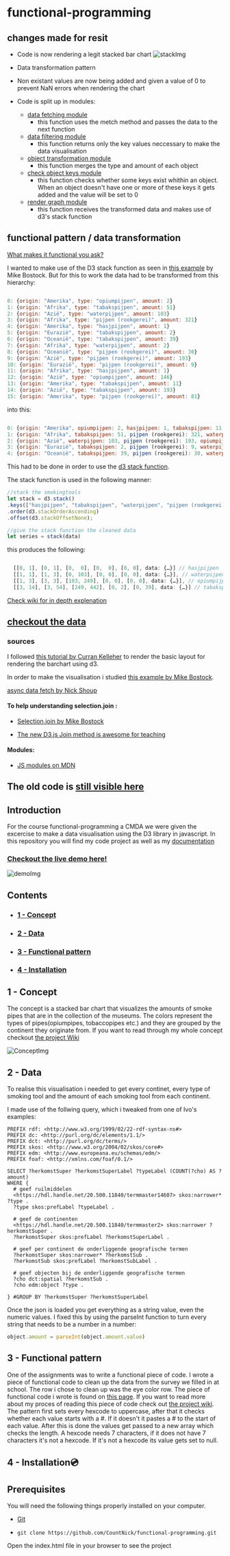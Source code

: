 # functional-programming

## changes made for resit

* Code is now rendering a legit stacked bar chart
![stackImg](https://i.imgur.com/IHmm6HL.png)
* Data transformation pattern
* Non existant values are now being added and given a value of 0 to prevent NaN errors when rendering the chart

* Code is split up in modules:
  * [data fetching module](https://github.com/CountNick/functional-programming/blob/master/js/modules/fetchData.js)
    * this function uses the metch method and passes the data to the next function
  * [data filtering module](https://github.com/CountNick/functional-programming/blob/master/js/modules/filterData.js)
    * this function returns only the key values neccessary to make the data visualisation
  * [object transformation module](https://github.com/CountNick/functional-programming/blob/master/js/modules/modifyObjects.js)
    * this function merges the type and amount of each object 
  * [check object keys module](https://github.com/CountNick/functional-programming/blob/master/js/modules/checkKeys.js)
    * this function checks whether some keys exist whithin an object. When an object doesn't have one or more of these keys it gets added and the value will be set to 0
  * [render graph module](https://github.com/CountNick/functional-programming/blob/master/js/modules/renderGraph.js)
    * this function receives the transformed data and makes use of d3's stack function

## functional pattern / data transformation

[What makes it functional you ask?](https://github.com/CountNick/functional-programming/wiki/3.6-What-makes-it-functional%3F)

I wanted to make use of the D3 stack function as seen in [this example](https://observablehq.com/@d3/stacked-bar-chart) by Mike Bostock. But for this to work the data had to be transformed from this hierarchy:

```javascript

0: {origin: "Amerika", type: "opiumpijpen", amount: 2}
1: {origin: "Afrika", type: "tabakspijpen", amount: 51}
2: {origin: "Azië", type: "waterpijpen", amount: 103}
3: {origin: "Afrika", type: "pijpen (rookgerei)", amount: 321}
4: {origin: "Amerika", type: "hasjpijpen", amount: 1}
5: {origin: "Eurazië", type: "tabakspijpen", amount: 2}
6: {origin: "Oceanië", type: "tabakspijpen", amount: 39}
7: {origin: "Afrika", type: "waterpijpen", amount: 2}
8: {origin: "Oceanië", type: "pijpen (rookgerei)", amount: 30}
9: {origin: "Azië", type: "pijpen (rookgerei)", amount: 193}
10: {origin: "Eurazië", type: "pijpen (rookgerei)", amount: 9}
11: {origin: "Afrika", type: "hasjpijpen", amount: 1}
12: {origin: "Azië", type: "opiumpijpen", amount: 146}
13: {origin: "Amerika", type: "tabakspijpen", amount: 11}
14: {origin: "Azië", type: "tabakspijpen", amount: 193}
15: {origin: "Amerika", type: "pijpen (rookgerei)", amount: 81}

```

into this:

```javascript

0: {origin: "Amerika", opiumpijpen: 2, hasjpijpen: 1, tabakspijpen: 11, pijpen (rookgerei): 81, …}
1: {origin: "Afrika", tabakspijpen: 51, pijpen (rookgerei): 321, waterpijpen: 2, hasjpijpen: 1, …}
2: {origin: "Azië", waterpijpen: 103, pijpen (rookgerei): 193, opiumpijpen: 146, tabakspijpen: 193, …}
3: {origin: "Eurazië", tabakspijpen: 2, pijpen (rookgerei): 9, waterpijpen: 0, opiumpijpen: 0, …}
4: {origin: "Oceanië", tabakspijpen: 39, pijpen (rookgerei): 30, waterpijpen: 0, opiumpijpen: 0, …}

```
This had to be done in order to use the [d3 stack function](https://github.com/d3/d3-shape/blob/master/README.md#stacks).

The stack function is used in the following manner: 

```javascript
//stack the smokingtools
let stack = d3.stack()
.keys(["hasjpijpen", "tabakspijpen", "waterpijpen", "pijpen (rookgerei)", "opiumpijpen"])
.order(d3.stackOrderAscending)
.offset(d3.stackOffsetNone);

//give the stack function the cleaned data
let series = stack(data)
```

this produces the following:

```javascript

  [[0, 1], [0, 1], [0,  0], [0,  0], [0, 0], data: {…}] // hasjpijpen
  [[1, 1], [1, 3], [0, 103], [0, 0], [0, 0], data: {…}], // waterpijpen
  [[1, 3], [3, 3], [103, 249], [0, 0], [0, 0], data: {…}], // opiumpijpen
  [[3, 14], [3, 54], [249, 442], [0, 2], [0, 39], data: {…}] // tabakspijpen


```
[Check wiki for in depth explenation](https://github.com/CountNick/functional-programming/wiki/3.5-Making-the-stacked-bar-chart)

## [checkout the data ](https://github.com/CountNick/functional-programming#2---data-1)

### __sources__

I followed [this tutorial by Curran Kelleher](https://www.youtube.com/watch?v=NlBt-7PuaLk&t=800s) to render the basic layout for rendering the barchart using d3.

In order to make the visualisation i studied [this example by Mike Bostock](https://observablehq.com/@d3/stacked-bar-chart).

[async data fetch by Nick Shoup](https://dev.to/shoupn/javascript-fetch-api-and-using-asyncawait-47mp)

#### To help understanding selection.join :

* [Selection.join by Mike Bostock](https://observablehq.com/@d3/selection-join)

* [The new D3.js Join method is awesome for teaching](https://fabiofranchino.com/blog/the-new-d3.js-join-method-is-awesome-for-t/)

#### Modules:

* [JS modules on MDN](https://www.google.com/search?q=js+modules+how+to+use&rlz=1C5CHFA_enNL716NL718&oq=js+modules+how+&aqs=chrome.1.69i57j0l2.3675j1j7&sourceid=chrome&ie=UTF-8)



## __The old code is [still visible here](https://github.com/CountNick/functional-programming/tree/gh-pages)__





## Introduction

For the course functional-programming a CMDA we were given the excercise to make a data visualisation using the D3 library in javascript. In this repository you will find my code project as well as my [documentation](https://github.com/CountNick/functional-programming/wiki)

### [Checkout the live demo here!](https://countnick.github.io/functional-programming/)
![demoImg](https://i.imgur.com/N1vvuSj.png)

## Contents

* ### [1 - Concept](#1-Concept)
* ### [2 - Data](#2-data)
* ### [3 - Functional pattern](#3-Functional-pattern)
* ### [4 - Installation](#4-Installation)


## 1 - Concept 

The concept is a stacked bar chart that visualizes the amounts of smoke pipes that are in the collection of the museums. The colors represent the types of pipes(opiumpipes, tobaccopipes etc.) and they are grouped by the continent they originate from. If you want to read through my whole concept checkout [the project Wiki](https://github.com/CountNick/functional-programming/wiki/2.3---Concept)

![ConceptImg](https://i.imgur.com/CKsA8Fr.png)


## 2 - Data

To realise this visualisation i needed to get every continet, every type of smoking tool and the amount of each smoking tool from each continent.

I made use of the follwing query, which i tweaked from one of Ivo's examples:

```
PREFIX rdf: <http://www.w3.org/1999/02/22-rdf-syntax-ns#>
PREFIX dc: <http://purl.org/dc/elements/1.1/>
PREFIX dct: <http://purl.org/dc/terms/>
PREFIX skos: <http://www.w3.org/2004/02/skos/core#>
PREFIX edm: <http://www.europeana.eu/schemas/edm/>
PREFIX foaf: <http://xmlns.com/foaf/0.1/>

SELECT ?herkomstSuper ?herkomstSuperLabel ?typeLabel (COUNT(?cho) AS ?amount) 
WHERE {
  # geef ruilmiddelen
  <https://hdl.handle.net/20.500.11840/termmaster14607> skos:narrower* ?type .
  ?type skos:prefLabel ?typeLabel .

  # geef de continenten
  <https://hdl.handle.net/20.500.11840/termmaster2> skos:narrower ?herkomstSuper .
  ?herkomstSuper skos:prefLabel ?herkomstSuperLabel .

  # geef per continent de onderliggende geografische termen
  ?herkomstSuper skos:narrower* ?herkomstSub .
  ?herkomstSub skos:prefLabel ?herkomstSubLabel .

  # geef objecten bij de onderliggende geografische termen
  ?cho dct:spatial ?herkomstSub .
  ?cho edm:object ?type . 
  
} #GROUP BY ?herkomstSuper ?herkomstSuperLabel 
```

Once the json is loaded you get everything as a string value, even the numeric values. I fixed this by using the parseInt function to turn every string that needs to be a number in a number: 

```javascript
object.amount = parseInt(object.amount.value)
```

## 3 - Functional pattern

One of the assignments was to write a functional piece of code. I wrote a piece of functional code to clean up the data from the survey we filled in at school. The row i chose to clean up was the eye color row. The piece of functional code i wrote is found on [this page](https://github.com/CountNick/functional-programming/blob/master/js/index.js). If you want to read more about my proces of reading this piece of code check out [the project wiki](https://github.com/CountNick/functional-programming/wiki/3.4-Data-transformation-for-stacked-bar-chart). The pattern first sets every hexcode to uppercase, after that it checks whether each value starts with a #. If it doesn't it pastes a # to the start of each value. After this is done the values get passed to a new array which checks the length. A hexcode needs 7 characters, if it does not have 7 characters it's not a hexcode. If it's not a hexcode its value gets set to null.

## 4 - Installation:cd:

## Prerequisites

You will need the following things properly installed on your computer.

* [Git](https://git-scm.com/)


* `git clone https://github.com/CountNick/functional-programming.git`

Open the index.html file in your browser to see the project
